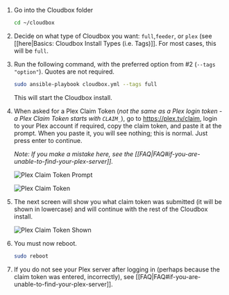 
1. Go into the Cloudbox folder

    ```bash
    cd ~/cloudbox
    ```

2. Decide on what type of Cloudbox you want: `full`,`feeder`, or `plex` (see [[here|Basics: Cloudbox Install Types (i.e. Tags)]]. For most cases, this will be `full`. 

3. Run the following command, with the preferred option from #2 (`--tags "option"`). Quotes are not required.
     
   ```bash
   sudo ansible-playbook cloudbox.yml --tags full
   ```

   This will start the Cloudbox install.

4. When asked for a Plex Claim Token (_not the same as a Plex login token - a Plex Claim Token starts with `CLAIM_`_), go to https://plex.tv/claim, login to your Plex account if required, copy the claim token, and paste it at the prompt. When you paste it, you will see nothing; this is normal. Just press enter to continue.

   _Note: If you make a mistake here, see the [[FAQ|FAQ#if-you-are-unable-to-find-your-plex-server]]._

    ![Plex Claim Token Prompt](http://i.imgur.com/SkRnay2.png)

    ![Plex Claim Token](https://i.imgur.com/HZJ2Oqo.png)

5. The next screen will show you what claim token was submitted (it will be shown in lowercase) and will continue with the rest of the Cloudbox install.

    ![Plex Claim Token Shown](http://i.imgur.com/ubnNg3I.png)


6. You must now reboot.
    ```bash
    sudo reboot
     ```
7. If you do not see your Plex server after logging in (perhaps because the claim token was entered, incorrectly), see [[FAQ|FAQ#if-you-are-unable-to-find-your-plex-server]].